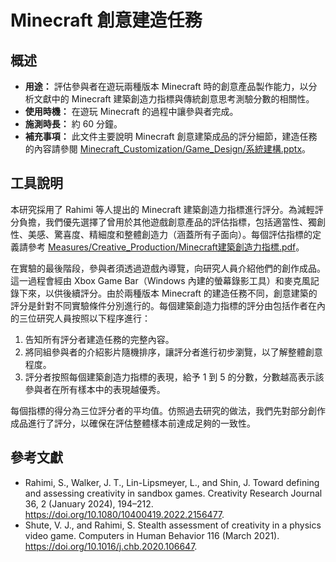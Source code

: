 # Minecraft 創意建造任務

## 概述

- **用途：** 評估參與者在遊玩兩種版本 Minecraft 時的創意產品製作能力，以分析文獻中的 Minecraft 建築創造力指標與傳統創意思考測驗分數的相關性。
- **使用時機：** 在遊玩 Minecraft 的過程中讓參與者完成。
- **施測時長：** 約 60 分鐘。
- **補充事項：** 此文件主要說明 Minecraft 創意建築成品的評分細節，建造任務的內容請參閱 [Minecraft_Customization/Game_Design/系統建構.pptx](../Minecraft_Customization/Game_Design/系統建構.pptx)。

## 工具說明

本研究採用了 Rahimi 等人提出的 Minecraft 建築創造力指標進行評分。為減輕評分負擔，我們優先選擇了曾用於其他遊戲創意產品的評估指標，包括適當性、獨創性、美感、驚喜度、精細度和整體創造力（涵蓋所有子面向）。每個評估指標的定義請參考 [Measures/Creative_Production/Minecraft建築創造力指標.pdf](Minecraft建築創造力指標.pdf)。

在實驗的最後階段，參與者須透過遊戲內導覽，向研究人員介紹他們的創作成品。這一過程會經由 Xbox Game Bar（Windows 內建的螢幕錄影工具）和麥克風記錄下來，以供後續評分。由於兩種版本 Minecraft 的建造任務不同，創意建築的評分是針對不同實驗條件分別進行的。每個建築創造力指標的評分由包括作者在內的三位研究人員按照以下程序進行：

1. 告知所有評分者建造任務的完整內容。
2. 將同組參與者的介紹影片隨機排序，讓評分者進行初步瀏覽，以了解整體創意程度。
3. 評分者按照每個建築創造力指標的表現，給予 1 到 5 的分數，分數越高表示該參與者在所有樣本中的表現越優秀。

每個指標的得分為三位評分者的平均值。仿照過去研究的做法，我們先對部分創作成品進行了評分，以確保在評估整體樣本前達成足夠的一致性。

## 參考文獻

- Rahimi, S., Walker, J. T., Lin-Lipsmeyer, L., and Shin, J. Toward defining and assessing creativity in sandbox games. Creativity Research Journal 36, 2 (January 2024), 194–212. https://doi.org/10.1080/10400419.2022.2156477.
- Shute, V. J., and Rahimi, S. Stealth assessment of creativity in a physics video game. Computers in Human Behavior 116 (March 2021). https://doi.org/10.1016/j.chb.2020.106647.
